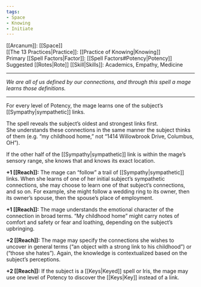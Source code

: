 ```yaml
---
tags:
- Space
- Knowing
- Initiate
---
```


[[Arcanum]]: [[Space]]\
[[The 13 Practices|Practice]]: [[Practice of Knowing|Knowing]]\
Primary [[Spell Factors|Factor]]: [[Spell Factors#Potency|Potency]]\
Suggested [[Rotes|Rote]] [[Skill|Skills]]: Academics, Empathy, Medicine

---

_We are all of us defined by our connections, and through this spell a mage learns those definitions._

---

For every level of Potency, the mage learns one of the subject’s [[Sympathy|sympathetic]] links.

The spell reveals the subject’s oldest and strongest links first.\
She understands these connections in the same manner the subject thinks of them (e.g. “my childhood home,” not “1414 Willowbrook Drive, Columbus, OH”).

If the other half of the [[Sympathy|sympathetic]] link is within the mage’s sensory range, she knows that and knows its exact location.

**+1 [[Reach]]:** The mage can “follow” a trail of [[Sympathy|sympathetic]] links. When she learns of one of her initial subject’s sympathetic connections, she may choose to learn one of that subject’s connections, and so on. For example, she might follow a wedding ring to its owner, then its owner’s spouse, then the spouse’s place of employment.

**+1 [[Reach]]:** The mage understands the emotional character of the connection in broad terms. “My childhood home” might carry notes of comfort and safety or fear and loathing, depending on the subject’s upbringing.

**+2 [[Reach]]:** The mage may specify the connections she wishes to uncover in general terms (“an object with a strong link to his childhood”) or (“those she hates”). Again, the knowledge is contextualized based on the subject’s perceptions.

**+2 [[Reach]]:** If the subject is a [[Keys|Keyed]] spell or Iris, the mage may use one level of Potency to discover the [[Keys|Key]] instead of a link.